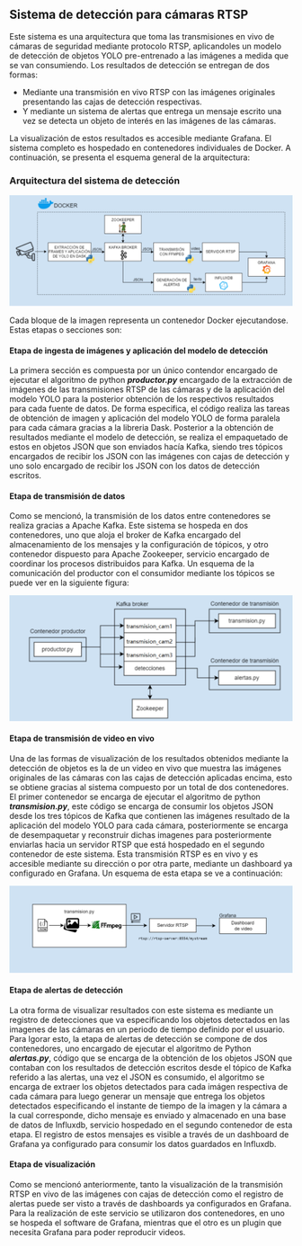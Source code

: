## Sistema de detección para cámaras RTSP


Este sistema es una arquitectura que toma las transmisiones en vivo de cámaras de seguridad mediante protocolo RTSP, aplicandoles un modelo de detección de objetos YOLO pre-entrenado a las imágenes a medida que se van consumiendo. Los resultados de detección se entregan de dos formas: 
- Mediante una transmisión en vivo RTSP con las imágenes originales presentando las cajas de detección respectivas.
- Y mediante un sistema de alertas que entrega un mensaje escrito una vez se detecta un objeto de interés en las imágenes de las cámaras.

La visualización de estos resultados es accesible mediante Grafana. El sistema completo es hospedado en contenedores individuales de Docker. A continuación, se presenta el esquema general de la arquitectura:

### Arquitectura del sistema de detección


![](https://github.com/Nimbasa0/Prototipo-sistema-de-deteccion/blob/0cf2399ff759bd646034f2ba86b43c9d58e155a8/images/esquema-general.png)

Cada bloque de la imagen representa un contenedor Docker ejecutandose. Estas etapas o secciones son:

#### Etapa de ingesta de imágenes y aplicación del modelo de detección


La primera sección es compuesta por un único contendor encargado de ejecutar el algoritmo de python ***productor.py*** encargado de la extracción de imágenes de las transmisiones RTSP  de las cámaras y de la aplicación del modelo YOLO para la posterior obtención de los respectivos resultados para cada fuente de datos. De forma especifica, el código realiza las tareas de obtención de imagen y aplicación del modelo YOLO de forma paralela para cada cámara gracias a la libreria Dask. 
Posterior a la obtención de resultados mediante el modelo de detección, se realiza el empaquetado de estos en objetos JSON que son enviados hacía Kafka, siendo tres tópicos encargados de recibir los JSON con las imágenes con cajas de detección y uno solo encargado de recibir los JSON con los datos de detección escritos.

#### Etapa de transmisión de datos


Como se mencionó, la transmisión de los datos entre contenedores se realiza gracias a Apache Kafka. Este sistema se hospeda en dos contenedores, uno que aloja el broker de Kafka encargado del almacenamiento de los mensajes y la configuración de tópicos, y otro contenedor dispuesto para Apache Zookeeper, servicio encargado de coordinar los procesos distribuidos para Kafka. Un esquema de la comunicación del productor con el consumidor mediante los tópicos se puede ver en la siguiente figura:

![](https://github.com/Nimbasa0/Prototipo-sistema-de-deteccion/blob/0cf2399ff759bd646034f2ba86b43c9d58e155a8/images/esquema-transmision.png)

#### Etapa de transmisión de video en vivo


Una de las formas de visualización de los resultados obtenidos mediante la detección de objetos es la de un video en vivo que muestra las imágenes originales de las cámaras con las cajas de detección aplicadas encima, esto se obtiene gracias al sistema compuesto por un total de dos contenedores. El primer contenedor se encarga de ejecutar el algoritmo de python ***transmision.py***, este código se encarga de consumir los objetos JSON desde los tres tópicos de Kafka que contienen las imágenes resultado de la aplicación del modelo YOLO para cada cámara, posteriormente se encarga de desempaquetar y reconstruir dichas imagenes para posteriormente enviarlas hacia un servidor RTSP que está hospedado en el segundo contenedor de este sistema. Esta transmisión RTSP es en vivo y es accesible mediante su dirección o por otra parte, mediante un dashboard ya configurado en Grafana. Un esquema de esta etapa se ve a continuación:

![](https://github.com/Nimbasa0/Prototipo-sistema-de-deteccion/blob/0cf2399ff759bd646034f2ba86b43c9d58e155a8/images/esquema-vivo.png)

#### Etapa de alertas de detección


La otra forma de visualizar resultados con este sistema es mediante un registro de detecciones que va especificando los objetos detectados en las imagenes de las cámaras en un periodo de tiempo definido por el usuario. Para lgorar esto, la etapa de alertas de detección se compone de dos contenedores, uno encargado de ejecutar el algoritmo de Python ***alertas.py***, código que se encarga de la obtención de los objetos JSON que contaban con los resultados de detección escritos desde el tópico de Kafka referido a las alertas, una vez el JSON es consumido, el algoritmo se encarga de extraer los objetos detectados para cada imágen respectiva de cada cámara para luego generar un mensaje que entrega los objetos detectados especificando el instante de tiempo de la imagen y la cámara a la cual corresponde, dicho mensaje es enviado y almacenado en una base de datos de Influxdb, servicio hospedado en el segundo contenedor de esta etapa. El  registro de estos mensajes es visible a través de un dashboard de Grafana ya configurado para consumir los datos guardados en Influxdb.

#### Etapa de visualización


Como se mencionó anteriormente, tanto la visualización de la transmisión RTSP en vivo de las imágenes con cajas de detección como el registro de alertas puede ser visto a través de dashboards ya configurados en Grafana. Para la realización de este servicio se utilizaron dos contenedores, en uno se hospeda el software de Grafana, mientras que el otro es un plugin que necesita Grafana para poder reproducir videos.



